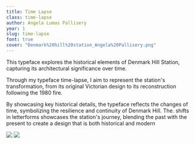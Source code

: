 ```yaml
---
title: Time Lapse
class: time-lapse
author: Angela Lumas Pallisery
year: 1
slug: time-lapse
font: true
cover: "Denmark%20hill%20station_Angela%20Pallisery.png"
---
```


This typeface explores the historical elements of Denmark Hill Station, capturing its architectural significance over time.

Through my typeface time-lapse, I aim to represent the station's transformation, from its original Victorian design to its reconstruction following the 1980 fire.

By showcasing key historical details, the typeface reflects the changes of time, symbolizing the resilience and continuity of Denmark Hill. The. shifts in letterforms showcases the station's journey, blending the past with the present to create a design that is both historical and modern

![](/images/Denmark%20hill%20station_Angela%20Pallisery.png)
![](/images/Typelapse%20imagery_Angela%20Pallisery.png)
